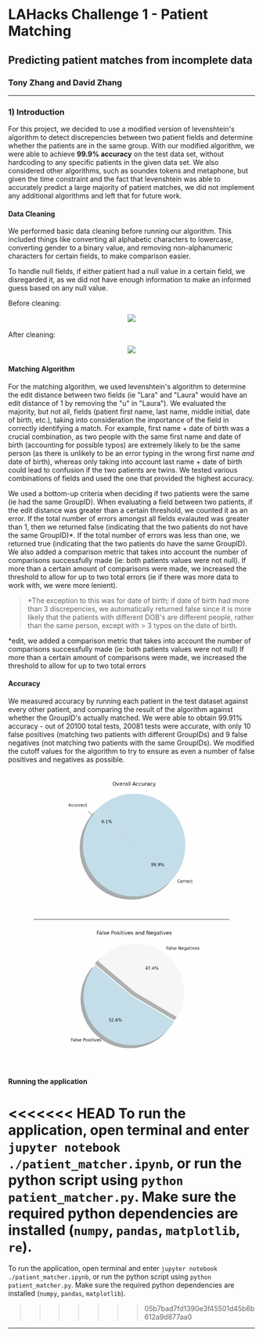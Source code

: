 # LAHacks Challenge 1 - Patient Matching

## Predicting patient matches from incomplete data
### Tony Zhang and David Zhang

* * *

### 1) Introduction 

For this project, we decided to use a modified version of levenshtein's algorithm to detect discrepencies between two patient fields and determine whether the patients are in the same group. With our modified algorithm, we were able to achieve **99.9% accuracy** on the test data set, without hardcoding to any specific patients in the given data set. We also considered other algorithms, such as soundex tokens and metaphone, but given the time constraint and the fact that levenshtein was able to accurately predict a large majority of patient matches, we did not implement any additional algorithms and left that for future work.

#### Data Cleaning
We performed basic data cleaning before running our algorithm. This included things like converting all alphabetic characters to lowercase, converting gender to a binary value, and removing non-alphanumeric characters for certain fields, to make comparison easier.

To handle null fields, if either patient had a null value in a certain field, we disregarded it, as we did not have enough information to make an informed guess based on any null value.

Before cleaning: 

<p align="center">
  <img src="images/original.png"> 
</p>

After cleaning: 

<p align="center">
  <img src="images/cleaned.png"> 
</p>

#### Matching Algorithm

For the matching algorithm, we used levenshtein's algorithm to determine the edit distance between two fields (ie "Lara" and "Laura" would have an edit distance of 1 by removing the "u" in "Laura"). We evaluated the majority, but not all, fields (patient first name, last name, middle initial, date of birth, etc.), taking into consideration the importance of the field in correctly identifying a match. For example, first name + date of birth was a crucial combination, as two people with the same first name and date of birth (accounting for possible typos) are extremely likely to be the same person (as there is unlikely to be an error typing in the wrong first name *and* date of birth), whereas only taking into account last name + date of birth could lead to confusion if the two patients are twins. We tested various combinations of fields and used the one that provided the highest accuracy.

We used a bottom-up criteria when deciding if two patients were the same (ie had the same GroupID). When evaluating a field between two patients, if the edit distance was greater than a certain threshold, we counted it as an error. If the total number of errors amongst all fields evalauted was greater than 1, then we returned false (indicating that the two patients do not have the same GroupID)*. If the total number of errors was less than one, we returned true (indicating that the two patients do have the same GroupID). We also added a comparison metric that takes into account the number of comparisons successfully made (ie: both patients values were not null). If more than a certain amount of comparisons were made, we increased the threshold to allow for up to two total errors (ie if there was more data to work with, we were more lenient).

>*The exception to this was for date of birth; if date of birth had more than 3 discrepencies, we automatically returned false since it is more likely that the patients with different DOB's are different people, rather than the same person, except with > 3 typos on the date of birth.

*edit, we added a comparison metric that takes into account the number of comparisons successfully made (ie: both patients values were not null) If more than a certain amount of comparisons were made, we increased the threshold to allow for up to two total errors


#### Accuracy

We measured accuracy by running each patient in the test dataset against every other patient, and comparing the result of the algorithm against whether the GroupID's actually matched. We were able to obtain 99.91% accuracy - out of 20100 total tests, 20081 tests were accurate, with only 10 false positives (matching two patients with different GroupIDs) and 9 false negatives (not matching two patients with the same GroupIDs). We modified the cutoff values for the algorithm to try to ensure as even a number of false positives and negatives as possible.

<p align="center">
  <img src="images/new_accuracy.png" height="300px"> 
  <img src="images/new_percentages.png" height="300px"> 
</p>

#### Running the application

<<<<<<< HEAD
To run the application, open terminal and enter `jupyter notebook ./patient_matcher.ipynb`, or run the python script using `python patient_matcher.py`. Make sure the required python dependencies are installed  (`numpy`, `pandas`, `matplotlib`, `re`).  
=======
To run the application, open terminal and enter `jupyter notebook ./patient_matcher.ipynb`, or run the python script using `python patient_matcher.py`. Make sure the required python dependencies are installed  (`numpy`, `pandas`, `matplotlib`).
>>>>>>> 05b7bad7fd1390e3f45501d45b6b612a9d877aa0

* * *
